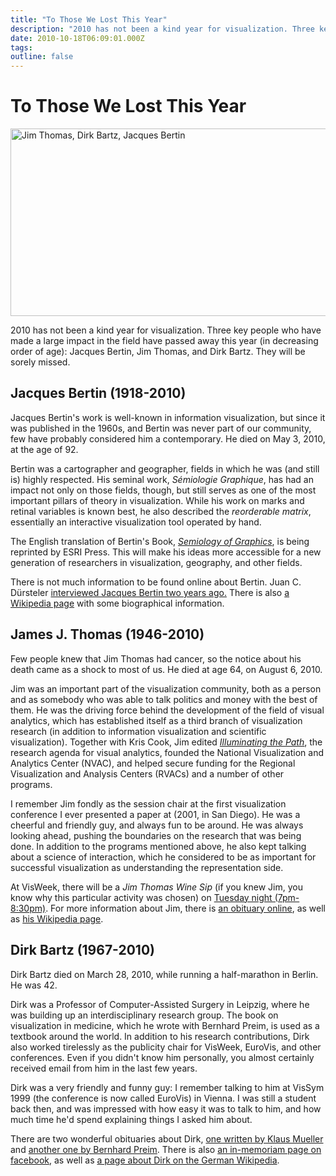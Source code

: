 ```yaml
---
title: "To Those We Lost This Year"
description: "2010 has not been a kind year for visualization. Three key people who have made a large impact in the field have passed away this year (in decreasing order of age): Jacques Bertin, Jim Thomas, and Dirk Bartz. They will be sorely missed."
date: 2010-10-18T06:09:01.000Z
tags: 
outline: false
---
```


# To Those We Lost This Year

<a href="http://eagereyes.org/blog/2010/to-those-we-lost-this-year"><img src="http://eagereyes.org/media/2010/thomas-bartz-bertin.jpg" alt="Jim Thomas, Dirk Bartz, Jacques Bertin" width="560" height="300" /></a>

2010 has not been a kind year for visualization. Three key people who have made a large impact in the field have passed away this year (in decreasing order of age): Jacques Bertin, Jim Thomas, and Dirk Bartz. They will be sorely missed.<!--more-->
<h2 id="jacques_bertin_1918_2010">Jacques Bertin (1918-2010)</h2>
Jacques Bertin's work is well-known in information visualization, but since it was published in the 1960s, and Bertin was never part of our community, few have probably considered him a contemporary. He died on May 3, 2010, at the age of 92.

Bertin was a cartographer and geographer, fields in which he was (and still is) highly respected. His seminal work, <em>Sémiologie Graphique</em>, has had an impact not only on those fields, though, but still serves as one of the most important pillars of theory in visualization. While his work on marks and retinal variables is known best, he also described the <em>reorderable matrix</em>, essentially an interactive visualization tool operated by hand.

The English translation of Bertin's Book, <em><a href="http://www.amazon.com/Semiology-Graphics-Diagrams-Networks-Maps/dp/1589482611/">Semiology of Graphics</a></em>, is being reprinted by ESRI Press. This will make his ideas more accessible for a new generation of researchers in visualization, geography, and other fields.

There is not much information to be found online about Bertin. Juan C. Dürsteler <a href="http://www.infovis.net/printMag.php?lang=2&amp;num=116">interviewed Jacques Bertin two years ago.</a> There is also <a href="http://en.wikipedia.org/wiki/Jacques_Bertin">a Wikipedia page</a> with some biographical information.
<h2 id="james_j_thomas_1946_2010">James J. Thomas (1946-2010)</h2>
Few people knew that Jim Thomas had cancer, so the notice about his death came as a shock to most of us. He died at age 64, on August 6, 2010.

Jim was an important part of the visualization community, both as a person and as somebody who was able to talk politics and money with the best of them. He was the driving force behind the development of the field of visual analytics, which has established itself as a third branch of visualization research (in addition to information visualization and scientific visualization). Together with Kris Cook, Jim edited <em><a href="http://nvac.pnl.gov/agenda.stm">Illuminating the Path</a></em>, the research agenda for visual analytics, founded the National Visualization and Analytics Center (NVAC), and helped secure funding for the Regional Visualization and Analysis Centers (RVACs) and a number of other programs.

I remember Jim fondly as the session chair at the first visualization conference I ever presented a paper at (2001, in San Diego). He was a cheerful and friendly guy, and always fun to be around. He was always looking ahead, pushing the boundaries on the research that was being done. In addition to the programs mentioned above, he also kept talking about a science of interaction, which he considered to be as important for successful visualization as understanding the representation side.

At VisWeek, there will be a <em>Jim Thomas Wine Sip</em> (if you knew Jim, you know why this particular activity was chosen) on <a href="http://vis.computer.org/VisWeek2010/schedule/tuesday.html">Tuesday night (7pm-8:30pm)</a>. For more information about Jim, there is <a href="http://www.legacy.com/obituaries/tricityherald/obituary.aspx?n=james-joseph-thomas-jim&amp;pid=144604949&amp;fhid=3428">an obituary online</a>, as well as <a href="http://en.wikipedia.org/wiki/Jim_Thomas_(visualization)">his Wikipedia page</a>.
<h2 id="dirk_bartz_1967_2010">Dirk Bartz (1967-2010)</h2>
Dirk Bartz died on March 28, 2010, while running a half-marathon in Berlin. He was 42.

Dirk was a Professor of Computer-Assisted Surgery in Leipzig, where he was building up an interdisciplinary research group. The book on visualization in medicine, which he wrote with Bernhard Preim, is used as a textbook around the world. In addition to his research contributions, Dirk also worked tirelessly as the publicity chair for VisWeek, EuroVis, and other conferences. Even if you didn't know him personally, you almost certainly received email from him in the last few years.

Dirk was a very friendly and funny guy: I remember talking to him at VisSym 1999 (the conference is now called EuroVis) in Vienna. I was still a student back then, and was impressed with how easy it was to talk to him, and how much time he'd spend explaining things I asked him about.

There are two wonderful obituaries about Dirk, <a href="http://vgtc.org/wpmu/news/2010/04/06/dirk-bartz-–-an-obituary/">one written by Klaus Mueller</a> and <a href="http://vcbm.org/news/2010/03/30/dirk-bartz-in-memoriam/">another one by Bernhard Preim</a>. There is also <a href="http://www.facebook.com/pages/Dirk-Bartz-In-Memoriam/107084542655761">an in-memoriam page on facebook</a>, as well as <a href="http://de.wikipedia.org/wiki/Dirk_Bartz">a page about Dirk on the German Wikipedia</a>.



